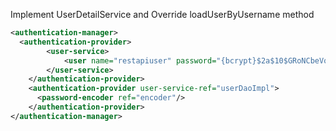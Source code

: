 Implement UserDetailService and Override loadUserByUsername method

```xml
<authentication-manager>
  <authentication-provider>
        <user-service>
            <user name="restapiuser" password="{bcrypt}$2a$10$GRoNCbeVoBYMcZH7QLX2O.wWxkMtB4qiBY8y.XzvRN/mvktS9GWc6" authorities="ROLE_APIUSER" />
        </user-service>
    </authentication-provider>
    <authentication-provider user-service-ref="userDaoImpl">
      <password-encoder ref="encoder"/>
    </authentication-provider>
</authentication-manager>
```
